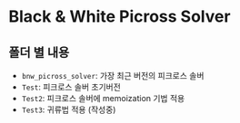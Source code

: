# Black & White Picross Solver
## 폴더 별 내용
- `bnw_picross_solver`: 가장 최근 버전의 피크로스 솔버
- `Test`: 피크로스 솔버 초기버전
- `Test2`: 피크로스 솔버에 memoization 기법 적용
- `Test3`: 귀류법 적용 (작성중)